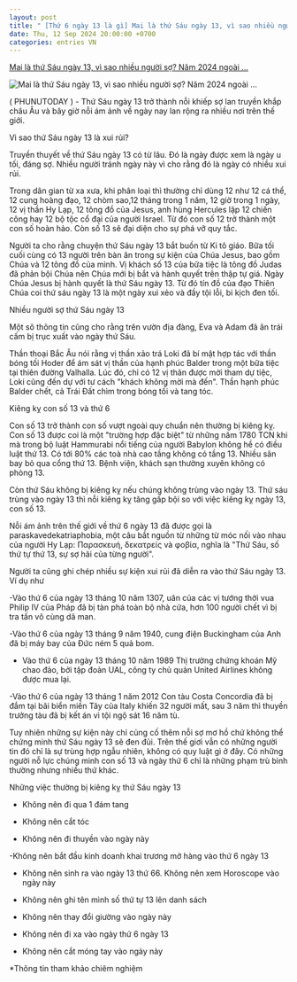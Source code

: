 ```yaml
---
layout: post
title: " [Thứ 6 ngày 13 là gì] Mai là thứ Sáu ngày 13, vì sao nhiều người sợ? Năm 2024 ngoài ..."
date: Thu, 12 Sep 2024 20:00:00 +0700
categories: entries VN
---
```

[Mai là thứ Sáu ngày 13, vì sao nhiều người sợ? Năm 2024 ngoài ...](https://phunutoday.vn/mai-la-thu-sau-ngay-13-vi-sao-nhieu-nguoi-so-nam-2024-ngoai-ngay-13-9-con-may-lan-thu-sau-ngay-13-nua-d430073.html)

![Mai là thứ Sáu ngày 13, vì sao nhiều người sợ? Năm 2024 ngoài ...](https://media.phunutoday.vn/files/news/2024/09/12/mai-la-thu-sau-ngay-13-vi-sao-nhieu-nguoi-so-nam-2024-ngoai-ngay-13-9-con-may-lan-thu-sau-ngay-13-nua-154120.jpg)

( PHUNUTODAY ) - Thứ Sáu ngày 13 trở thành nỗi khiếp sợ lan truyền khắp châu Âu và bây giờ nỗi ám ảnh về ngày nay lan rộng ra nhiều nơi trên thế giới.

Vì sao thứ Sáu ngày 13 là xui rủi?

Truyền thuyết về thứ Sáu ngày 13 có từ lâu. Đó là ngày được xem là ngày u tối, đáng sợ. Nhiều người tránh ngày này vì cho rằng đó là ngày có nhiều xui rủi.

Trong dân gian từ xa xưa, khi phân loại thì thường chỉ dùng 12 như 12 cá thể, 12 cung hoàng đạo, 12 chòm sao,12 tháng trong 1 năm, 12 giờ trong 1 ngày, 12 vị thần Hy Lạp, 12 tông đồ của Jesus, anh hùng Hercules lập 12 chiến công hay 12 bộ tộc cổ đại của người Israel. Từ đó con số 12 trở thành một con số hoàn hảo. Còn số 13 sẽ đại diện cho sự phá vỡ quy tắc.

Người ta cho rằng chuyện thứ Sáu ngày 13 bắt buồn từ Ki tô giáo. Bữa tối cuối cùng có 13 người trên bàn ăn trong sự kiện của Chúa Jesus, bao gồm Chúa và 12 tông đồ của mình. Vị khách số 13 của bữa tiệc là tông đồ Judas đã phản bội Chúa nên Chúa mới bị bắt và hành quyết trên thập tự giá. Ngày Chúa Jesus bị hành quyết là thứ Sáu ngày 13. Từ đó tín đồ của đạo Thiên Chúa coi thứ sáu ngày 13 là một ngày xui xẻo và đầy tội lỗi, bi kịch đen tối.

Nhiều người sợ thứ Sáu ngày 13

Một sô thông tin cũng cho rằng trên vườn địa đàng, Eva và Adam đã ăn trái cấm bị trục xuất vào ngày thứ Sáu.

Thần thoại Bắc Âu nói rằng vị thần xảo trá Loki đã bí mật hợp tác với thần bóng tối Hoder để ám sát vị thần của hạnh phúc Balder trong một bữa tiệc tại thiên đường Valhalla. Lúc đó, chỉ có 12 vị thân được mời tham dự tiệc, Loki cũng đến dự với tư cách "khách không mời mà đến". Thần hạnh phúc Balder chết, cả Trái Đất chìm trong bóng tối và tang tóc.

Kiêng kỵ con số 13 và thứ 6

Con số 13 trở thành con số vượt ngoài quy chuẩn nên thường bị kiêng kỵ. Con số 13 được coi là một "trường hợp đặc biệt" từ những năm 1780 TCN khi mà trong bộ luật Hammurabi nổi tiếng của người Babylon không hề có điều luật thứ 13. Có tới 80% các toà nhà cao tầng không có tầng 13. Nhiều sân bay bỏ qua cổng thứ 13. Bệnh viện, khách sạn thường xuyên không có phòng 13.

Còn thứ Sáu không bị kiêng kỵ nếu chúng không trùng vào ngày 13. Thứ sáu trùng vào ngày 13 thì nỗi kiêng kỵ tăng gấp bội so với việc kiêng kỵ ngày 13, con số 13.

Nỗi ám ảnh trên thế giới về thứ 6 ngày 13 đã được gọi là paraskavedekatriaphobia, một câu bắt nguồn từ những từ móc nối vào nhau của người Hy Lạp: Παρασκευή, δεκατρείς và φοβία, nghĩa là "Thứ Sáu, số thứ tự thứ 13, sự sợ hãi của từng người".

Người ta cũng ghi chép nhiều sự kiện xui rủi đã diễn ra vào thứ Sáu ngày 13. Ví dụ như

-Vào thứ 6 của ngày 13 tháng 10 năm 1307, uân của các vị tướng thời vua Philip IV của Pháp đã bị tàn phá toàn bộ nhà cửa, hơn 100 người chết vì bị tra tấn vô cùng dã man.

-Vào thứ 6 của ngày 13 tháng 9 năm 1940, cung điện Buckingham của Anh đã bị máy bay của Đức ném 5 quả bom.

- Vào thứ 6 của ngày 13 tháng 10 năm 1989 Thị trường chứng khoán Mỹ chao đảo, bởi tập đoàn UAL, công ty chủ quản United Airlines không được mua lại.

-Vào thứ 6 của ngày 13 tháng 1 năm 2012 Con tàu Costa Concordia đã bị đắm tại bãi biển miền Tây của Italy khiến 32 người mất, sau 3 năm thì thuyền trưởng tàu đã bị kết án vì tội ngộ sát 16 năm tù.

Tuy nhiên những sự kiện này chỉ củng cố thêm nỗi sợ mơ hồ chứ không thể chứng minh thứ Sáu ngày 13 sẽ đen đủi. Trên thế giơi vẫn có những người tin đó chỉ là sự trùng hợp ngẫu nhiên, không có quy luật gì ở đây. Có những người nỗ lực chúng minh con số 13 và ngày thứ 6 chỉ là những phạm trù bình thường nhưng nhiều thứ khác.

Những việc thường bị kiêng kỵ thứ Sáu ngày 13

- Không nên đi qua 1 đám tang

- Không nên cắt tóc

- Không nên đi thuyền vào ngày này

-Không nên bắt đầu kinh doanh khai trương mở hàng vào thứ 6 ngày 13

- Không nên sinh ra vào ngày 13 thứ 66. Không nên xem Horoscope vào ngày này

- Không nên ghi tên mình số thứ tự 13 lên danh sách

- Không nên thay đổi giường vào ngày này

- Không nên đi xa vào ngày thứ 6 ngày 13

- Không nên cắt móng tay vào ngày này

*Thông tin tham khảo chiêm nghiệm

